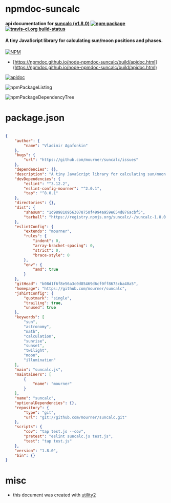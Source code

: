 # npmdoc-suncalc

#### api documentation for  [suncalc (v1.8.0)](https://github.com/mourner/suncalc)  [![npm package](https://img.shields.io/npm/v/npmdoc-suncalc.svg?style=flat-square)](https://www.npmjs.org/package/npmdoc-suncalc) [![travis-ci.org build-status](https://api.travis-ci.org/npmdoc/node-npmdoc-suncalc.svg)](https://travis-ci.org/npmdoc/node-npmdoc-suncalc)

#### A tiny JavaScript library for calculating sun/moon positions and phases.

[![NPM](https://nodei.co/npm/suncalc.png?downloads=true&downloadRank=true&stars=true)](https://www.npmjs.com/package/suncalc)

- [https://npmdoc.github.io/node-npmdoc-suncalc/build/apidoc.html](https://npmdoc.github.io/node-npmdoc-suncalc/build/apidoc.html)

[![apidoc](https://npmdoc.github.io/node-npmdoc-suncalc/build/screenCapture.buildCi.browser.%252Ftmp%252Fbuild%252Fapidoc.html.png)](https://npmdoc.github.io/node-npmdoc-suncalc/build/apidoc.html)

![npmPackageListing](https://npmdoc.github.io/node-npmdoc-suncalc/build/screenCapture.npmPackageListing.svg)

![npmPackageDependencyTree](https://npmdoc.github.io/node-npmdoc-suncalc/build/screenCapture.npmPackageDependencyTree.svg)



# package.json

```json

{
    "author": {
        "name": "Vladimir Agafonkin"
    },
    "bugs": {
        "url": "https://github.com/mourner/suncalc/issues"
    },
    "dependencies": {},
    "description": "A tiny JavaScript library for calculating sun/moon positions and phases.",
    "devDependencies": {
        "eslint": "^3.12.2",
        "eslint-config-mourner": "^2.0.1",
        "tap": "^8.0.1"
    },
    "directories": {},
    "dist": {
        "shasum": "1d9898109563078750f4994a959e654d876acbf5",
        "tarball": "https://registry.npmjs.org/suncalc/-/suncalc-1.8.0.tgz"
    },
    "eslintConfig": {
        "extends": "mourner",
        "rules": {
            "indent": 0,
            "array-bracket-spacing": 0,
            "strict": 0,
            "brace-style": 0
        },
        "env": {
            "amd": true
        }
    },
    "gitHead": "b08d1f6f8e56a3c0d85469d6cf0ff8675cba40a5",
    "homepage": "https://github.com/mourner/suncalc",
    "jshintConfig": {
        "quotmark": "single",
        "trailing": true,
        "unused": true
    },
    "keywords": [
        "sun",
        "astronomy",
        "math",
        "calculation",
        "sunrise",
        "sunset",
        "twilight",
        "moon",
        "illumination"
    ],
    "main": "suncalc.js",
    "maintainers": [
        {
            "name": "mourner"
        }
    ],
    "name": "suncalc",
    "optionalDependencies": {},
    "repository": {
        "type": "git",
        "url": "git://github.com/mourner/suncalc.git"
    },
    "scripts": {
        "cov": "tap test.js --cov",
        "pretest": "eslint suncalc.js test.js",
        "test": "tap test.js"
    },
    "version": "1.8.0",
    "bin": {}
}
```



# misc
- this document was created with [utility2](https://github.com/kaizhu256/node-utility2)
